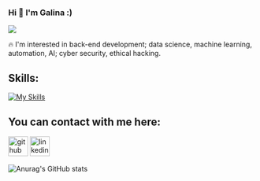 ### Hi 👋 I'm Galina :) 
    
  ![](https://github.com/GalkaKG/GalkaKG/blob/main/gif%20for%20my%20readme.gif)

 
   🔥 I'm interested in back-end development; data science, machine learning, automation, AI; cyber security, ethical hacking.
  

## Skills: 
<!-- ![image](https://user-images.githubusercontent.com/103485495/175953811-a2809308-2b17-437a-95f1-48ce1368a0d1.png)
![image](https://user-images.githubusercontent.com/103485495/175953867-4a22f1c3-8cef-41af-b3fc-6062640d4a4b.png)
![image](https://user-images.githubusercontent.com/103485495/175954035-35258ce4-aea2-4b2e-9f22-8b932d69f3f5.png)
![image](https://user-images.githubusercontent.com/103485495/176710765-2a0be393-e7a1-4cd5-b651-2249724665e8.png)
 -->

[![My Skills](https://skillicons.dev/icons?i=py,js,html,css,vscode,linux,postgres,mysql,docker,django)](https://skillicons.dev)



<!-- [![My Skills](https://skillicons.dev/icons?i=python,js,html,css,vscode,postgres,mysql,docker,django,flask&theme=light)](https://skillicons.dev) -->


 ## You can contact with me here:
  [<img src='https://cdn.jsdelivr.net/npm/simple-icons@3.0.1/icons/twitter.svg' alt='github' height='40'>](https://twitter.com/GalinaKrG)
  [<img src='https://cdn.jsdelivr.net/npm/simple-icons@3.0.1/icons/linkedin.svg' alt='linkedin' height='40'>](https://www.linkedin.com/in/galina-georgieva-12a6a7113/) 
 <!-- [<img src='https://cdn.jsdelivr.net/npm/simple-icons@3.0.1/icons/facebook.svg' alt='facebook' height='40'>](https://www.facebook.com/galina.georgieva.net) -->


 ![Anurag's GitHub stats](https://github-readme-stats.vercel.app/api?username=GalkaKG&show_icons=true&theme=highcontrast)
<!--  [![Top Langs](https://github-readme-stats.vercel.app/api/top-langs/?username=GalkaKG)](https://github.com/anuraghazra/github-readme-stats)  -->


 
 
